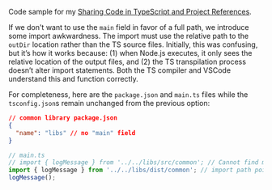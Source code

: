 Code sample for my [Sharing Code in TypeScript and Project References](https://theartofdev.com/2024/11/07/sharing-code-in-typescript-and-project-references/).

If we don't want to use the `main` field in favor of a full path, we introduce some import awkwardness. The import must use the relative path to the `outDir` location rather than the TS source files. Initially, this was confusing, but it’s how it works because: (1) when Node.js executes, it only sees the relative location of the output files, and (2) the TS transpilation process doesn’t alter import statements. Both the TS compiler and VSCode understand this and function correctly.

For completeness, here are the `package.json` and `main.ts` files while the `tsconfig.json`s remain unchanged from the previous option:

```json
// common library package.json
{
  "name": "libs" // no "main" field
}
```

```typescript
// main.ts
// import { logMessage } from '../../libs/src/common'; // Cannot find module error
import { logMessage } from '../../libs/dist/common'; // import path points to outDir of the library
logMessage();
```
